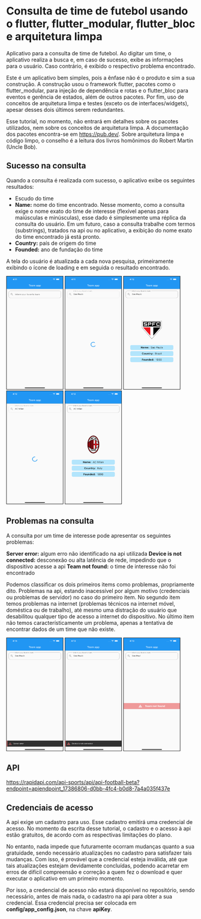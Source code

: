 # Consulta de time de futebol usando o flutter, flutter_modular, flutter_bloc e arquitetura limpa

Aplicativo para a consulta de time de futebol. Ao digitar um time, o aplicativo realiza a busca e, em caso de sucesso, exibe as informações para o usuário. Caso contrário, é exibido o respectivo problema encontrado.

Este é um aplicativo bem simples, pois a ênfase não é o produto e sim a sua construção. A construção usou o framework flutter, pacotes como o flutter_modular, para injeção de dependência e rotas e o flutter_bloc para eventos e gerência de estados, além de outros pacotes. Por fim, uso de conceitos de arquitetura limpa e testes (exceto os de interfaces/widgets), apesar desses dois últimos serem redundantes.

Esse tutorial, no momento, não entrará em detalhes sobre os pacotes utilizados, nem sobre os conceitos de arquitetura limpa. A documentação dos pacotes encontra-se em <https://pub.dev/>. Sobre arquitetura limpa e código limpo, o conselho é a leitura dos livros homônimos do Robert Martin (Uncle Bob).

## Sucesso na consulta

Quando a consulta é realizada com sucesso, o aplicativo exibe os seguintes resultados:

- Escudo do time
- **Name:** nome do time encontrado. Nesse momento, como a consulta exige o nome exato do time de interesse (flexível apenas para maiúsculas e minúsculas), esse dado é simplesmente uma réplica da consulta do usuário. Em um futuro, caso a consulta trabalhe com termos (substrings), tratados na api ou no aplicativo, a exibição do nome exato do time encontrado já está pronto.
- **Country:** país de origem do time
- **Founded:** ano de fundação do time

A tela do usuário é atualizada a cada nova pesquisa, primeiramente exibindo o ícone de loading e em seguida o resultado encontrado.

<p
  float="left"
>
  <img
    src="images/initial_screen.png"
    alt="initialscreen"
    title="Initial screen"
    width="150"
    height="300"
    border= "1px solid black"
  />
  <img
    src="images/result_loading.png"
    alt="resultloading"
    title="Result loading"
    width="150"
    height="300"
    border= "1px solid black"
  />
  <img
    src="images/result_found.png"
    alt="resultfound"
    title="Result found"
    width="150"
    height="300"
    border= "1px solid black"
  />
   <img
    src="images/new_result_loading.png"
    alt="newresultloading"
    title="New result loading"
    width="150"
    height="300"
    border= "1px solid black"
  />
  <img
    src="images/new_result_found.png"
    alt="newresultfound"
    title="New result found"
    width="150"
    height="300"
    border= "1px solid black"
  />
</p>

## Problemas na consulta

A consulta por um time de interesse pode apresentar os seguintes problemas:

**Server error:** algum erro não identificado na api utilizada
**Device is not connected:** desconexão ou alta latência de rede, impedindo que o dispositivo acesse a api
**Team not found:** o time de interesse não foi encontrado

Podemos classificar os dois primeiros items como problemas, propriamente dito. Problemas na api, estando inacessível por algum motivo (credenciais ou problemas de servidor) no caso do primeiro item. No segundo item temos problemas na internet (problemas técnicos na internet móvel, doméstica ou de trabalho), até mesmo uma distração do usuário que desabilitou qualquer tipo de acesso a internet do dispositivo. No último item não temos característicamente um problema, apenas a tentativa de encontrar dados de um time que não existe.

<p
  float="left"
>
  <img
    src="images/server_error.png"
    alt="servererror"
    title="Server error"
    width="150"
    height="300"
    border= "1px solid black"
  />
  <img
    src="images/device_not_connected.png"
    alt="devicenotconnected"
    title="Device not connected"
    width="150"
    height="300"
    border= "1px solid black"
  />
  <img
    src="images/team_not_found.png"
    alt="teamnotfound"
    title="Team not found"
    width="150"
    height="300"
    border= "1px solid black"
  />
</p>

## API

<https://rapidapi.com/api-sports/api/api-football-beta?endpoint=apiendpoint_17386806-d0bb-4fc4-b0d8-7a4a035f437e>

## Credenciais de acesso

A api exige um cadastro para uso. Esse cadastro emitirá uma credencial de acesso. No momento da escrita desse tutorial, o cadastro e o acesso à api estão gratuitos, de acordo com as respectivas limitações do plano.

No entanto, nada impede que futuramente ocorram mudanças quanto a sua gratuidade, sendo necessário atualizações no cadastro para satisfazer tais mudanças. Com isso, é provável que a credencial esteja inválida, até que tais atualizações estejam devidamente concluídas, podendo acarretar em erros de difícil compreensão e correção a quem fez o download e quer executar o aplicativo em um primeiro momento.

Por isso, a credencial de acesso não estará disponível no repositório, sendo necessário, antes de mais nada, o cadastro na api para obter a sua credencial. Essa credencial precisa ser colocada em **config/app_config.json**, na chave **apiKey**.
